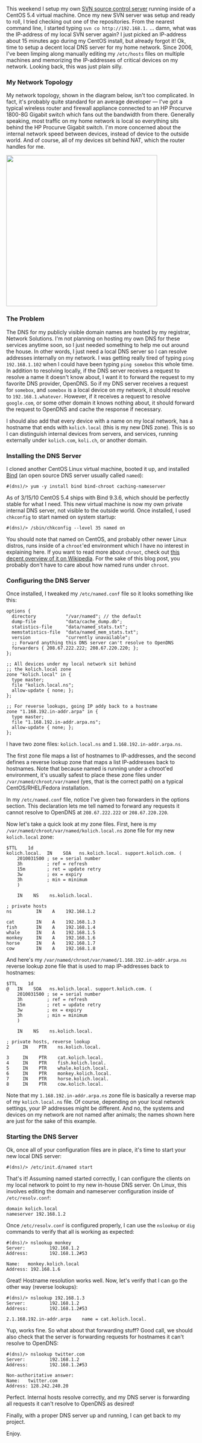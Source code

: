 This weekend I setup my own [SVN source control server](howto-setting-up-your-own-svn-server-using-apache-and-mod-dav-svn) running inside of a CentOS 5.4 virtual machine.  Once my new SVN server was setup and ready to roll, I tried checking out one of the repositories.  From the nearest command line, I started typing `svn co http://192.168.1.` ... damn, what was the IP-address of my local SVN server again?  I just picked an IP-address about 15 minutes ago during my CentOS install, but already forgot it!  Ok, time to setup a decent local DNS server for my home network.  Since 2006, I've been limping along manually editing my `/etc/hosts` files on multiple machines and memorizing the IP-addresses of critical devices on my network.  Looking back, this was just plain silly.

### My Network Topology

My network topology, shown in the diagram below, isn't too complicated. In fact, it's probably quite standard for an average developer &mdash; I've got a typical wireless router and firewall appliance connected to an HP Procurve 1800-8G Gigabit switch which fans out the bandwidth from there. Generally speaking, most traffic on my home network is local so everything sits behind the HP Procurve Gigabit switch. I'm more concerned about the internal network speed between devices, instead of device to the outside world. And of course, all of my devices sit behind NAT, which the router handles for me.

<img src="https://raw.githubusercontent.com/markkolich/blog/master/content/static/entries/howto-setting-up-your-own-local-dns-server/kolich.com-network-topology.png" width="400">

### The Problem

The DNS for my publicly visible domain names are hosted by my registrar, Network Solutions.  I'm not planning on hosting my own DNS for these services anytime soon, so I just needed something to help me out around the house.  In other words, I just need a local DNS server so I can resolve addresses internally on my network.  I was getting really tired of typing `ping 192.168.1.102` when I could have been typing `ping somebox` this whole time.  In addition to resolving locally, if the DNS server receives a request to resolve a name it doesn't know about, I want it to forward the request to my favorite DNS provider, OpenDNS.  So if my DNS server receives a request for `somebox`, and `somebox` is a local device on my network, it should resolve to `192.168.1.whatever`.  However, if it receives a request to resolve `google.com`, or some other domain it knows nothing about, it should forward the request to OpenDNS and cache the response if necessary.

I should also add that every device with a name on my local network, has a hostname that ends with `kolich.local` (this is my new DNS zone).  This is so I can distinguish internal devices from servers, and services, running externally under `kolich.com`, `koli.ch`, or another domain.

### Installing the DNS Server

I cloned another CentOS Linux virtual machine, booted it up, and installed [Bind](http://www.isc.org/software/bind) (an open source DNS server usually called `named`):

```
#(dns)/> yum -y install bind bind-chroot caching-nameserver
```

As of 3/15/10 CentOS 5.4 ships with Bind 9.3.6, which should be perfectly stable for what I need.  This new virtual machine is now my own private internal DNS server, not visible to the outside world.  Once installed, I used `chkconfig` to start named on system startup:

```
#(dns)/> /sbin/chkconfig --level 35 named on
```

You should note that named on CentOS, and probably other newer Linux distros, runs inside of a `chroot`'ed environment which I have no interest in explaining here.  If you want to read more about `chroot`, check out [this decent overview of it on Wikipedia](http://en.wikipedia.org/wiki/Chroot).  For the sake of this blog post, you probably don't have to care about how named runs under `chroot`.

### Configuring the DNS Server

Once installed, I tweaked my `/etc/named.conf` file so it looks something like this:

```
options {
  directory           "/var/named"; // the default
  dump-file           "data/cache_dump.db";
  statistics-file     "data/named_stats.txt";
  memstatistics-file  "data/named_mem_stats.txt";
  version             "currently unavailable";
  ;; Forward anything this DNS server can't resolve to OpenDNS
  forwarders { 208.67.222.222; 208.67.220.220; };
};

;; All devices under my local network sit behind
;; the kolich.local zone
zone "kolich.local" in {
  type master;
  file "kolich.local.ns";
  allow-update { none; };
};

;; For reverse lookups, going IP addy back to a hostname
zone "1.168.192.in-addr.arpa" in {
  type master;
  file "1.168.192.in-addr.arpa.ns";
  allow-update { none; };
};
```

I have two zone files: `kolich.local.ns` and `1.168.192.in-addr.arpa.ns`.

The first zone file maps a list of hostnames to IP-addresses, and the second defines a reverse lookup zone that maps a list IP-addresses back to hostnames.  Note that because named is running under a chroot'ed environment, it's usually safest to place these zone files under `/var/named/chroot/var/named` (yes, that is the correct path) on a typical CentOS/RHEL/Fedora installation.

In my `/etc/named.conf` file, notice I've given two forwarders in the options section.  This declaration lets me tell named to forward any requests it cannot resolve to OpenDNS at `208.67.222.222` or `208.67.220.220`.

Now let's take a quick look at my zone files.  First, here is my `/var/named/chroot/var/named/kolich.local.ns` zone file for my new `kolich.local` zone:

```
$TTL    1d
kolich.local.  IN    SOA   ns.kolich.local. support.kolich.com. (
    2010031500 ; se = serial number
    3h         ; ref = refresh
    15m        ; ret = update retry
    3w         ; ex = expiry
    3h         ; min = minimum
    )

    IN    NS    ns.kolich.local.

; private hosts
ns         IN    A    192.168.1.2

cat        IN    A    192.168.1.3
fish       IN    A    192.168.1.4
whale      IN    A    192.168.1.5
monkey     IN    A    192.168.1.6
horse      IN    A    192.168.1.7
cow        IN    A    192.168.1.8
```

And here's my `/var/named/chroot/var/named/1.168.192.in-addr.arpa.ns` reverse lookup zone file that is used to map IP-addresses back to hostnames:

```
$TTL    1d
@   IN    SOA   ns.kolich.local. support.kolich.com. (
    2010031500 ; se = serial number
    3h         ; ref = refresh
    15m        ; ret = update retry
    3w         ; ex = expiry
    3h         ; min = minimum
    )

    IN    NS    ns.kolich.local.

; private hosts, reverse lookup
2     IN    PTR    ns.kolich.local.

3     IN    PTR    cat.kolich.local.
4     IN    PTR    fish.kolich.local.
5     IN    PTR    whale.kolich.local.
6     IN    PTR    monkey.kolich.local.
7     IN    PTR    horse.kolich.local.
8     IN    PTR    cow.kolich.local.
```

Note that my `1.168.192.in-addr.arpa.ns` zone file is basically a reverse map of my `kolich.local.ns` file.  Of course, depending on your local network settings, your IP addresses might be different.  And no, the systems and devices on my network are not named after animals; the names shown here are just for the sake of this example.

### Starting the DNS Server

Ok, once all of your configuration files are in place, it's time to start your new local DNS server:

```
#(dns)/> /etc/init.d/named start
```

That's it!  Assuming named started correctly, I can configure the clients on my local network to point to my new in-house DNS server.  On Linux, this involves editing the domain and nameserver configuration inside of `/etc/resolv.conf`:

```
domain kolich.local
nameserver 192.168.1.2
```

Once `/etc/resolv.conf` is configured properly, I can use the `nslookup` or `dig` commands to verify that all is working as expected:

```
#(dns)/> nslookup monkey
Server:         192.168.1.2
Address:        192.168.1.2#53

Name:   monkey.kolich.local
Address: 192.168.1.6
```

Great!  Hostname resolution works well.  Now, let's verify that I can go the other way (reverse lookups):

```
#(dns)/> nslookup 192.168.1.3
Server:         192.168.1.2
Address:        192.168.1.2#53

2.1.168.192.in-addr.arpa    name = cat.kolich.local.
```

Yup, works fine.  So what about that forwarding stuff?  Good call, we should also check that the server is forwarding requests for hostnames it can't resolve to OpenDNS:

```
#(dns)/> nslookup twitter.com
Server:         192.168.1.2
Address:        192.168.1.2#53

Non-authoritative answer:
Name:   twitter.com
Address: 128.242.240.20
```

Perfect.  Internal hosts resolve correctly, and my DNS server is forwarding all requests it can't resolve to OpenDNS as desired!

Finally, with a proper DNS server up and running, I can get back to my project.

Enjoy.